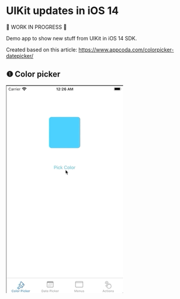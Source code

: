 # UIKit updates in iOS 14

 🚧 WORK IN PROGRESS 🚧

Demo app to show new stuff from UIKit in iOS 14 SDK.

Created based on this article: <https://www.appcoda.com/colorpicker-datepicker/>

## ❶ Color picker

![Color Picker](README_assets/colorPicker.gif)

